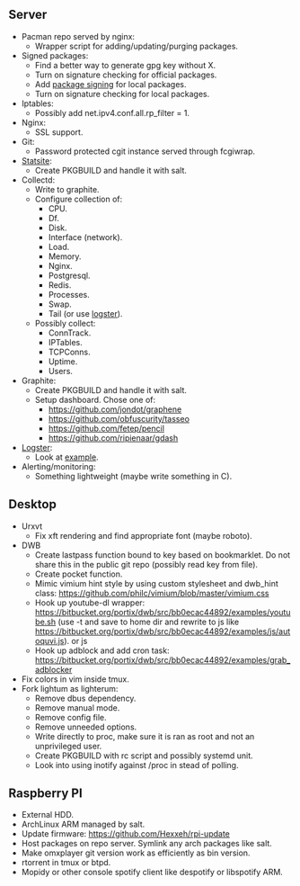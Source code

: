 Server
------
* Pacman repo served by nginx:
  - Wrapper script for adding/updating/purging packages.
* Signed packages:
  - Find a better way to generate gpg key without X.
  - Turn on signature checking for official packages.
  - Add [package signing][pkgsign] for local packages.
  - Turn on signature checking for local packages.
* Iptables:
  - Possibly add net.ipv4.conf.all.rp_filter = 1.
* Nginx:
  - SSL support.
* Git:
  - Password protected cgit instance served through fcgiwrap.
* [Statsite][statsite]:
  - Create PKGBUILD and handle it with salt.
* Collectd:
  - Write to graphite.
  - Configure collection of:
      - CPU.
      - Df.
      - Disk.
      - Interface (network).
      - Load.
      - Memory.
      - Nginx.
      - Postgresql.
      - Redis.
      - Processes.
      - Swap.
      - Tail (or use [logster][logster]).
  - Possibly collect:
      - ConnTrack.
      - IPTables.
      - TCPConns.
      - Uptime.
      - Users.
* Graphite:
  - Create PKGBUILD and handle it with salt.
  - Setup dashboard. Chose one of:
      - https://github.com/jondot/graphene
      - https://github.com/obfuscurity/tasseo
      - https://github.com/fetep/pencil
      - https://github.com/ripienaar/gdash
* [Logster][logster]:
  - Look at [example][logsterexample].
* Alerting/monitoring:
  - Something lightweight (maybe write something in C).


Desktop
-------
* Urxvt
  - Fix xft rendering and find appropriate font (maybe roboto).
* DWB
  - Create lastpass function bound to key based on bookmarklet. Do not
    share this in the public git repo (possibly read key from file).
  - Create pocket function.
  - Mimic vimium hint style by using custom stylesheet and dwb_hint class:
    https://github.com/philc/vimium/blob/master/vimium.css
  - Hook up youtube-dl wrapper:
    https://bitbucket.org/portix/dwb/src/bb0ecac44892/examples/youtube.sh
    (use -t and save to home dir and rewrite to js like
    https://bitbucket.org/portix/dwb/src/bb0ecac44892/examples/js/autoquvi.js).
    or js
  - Hook up adblock and add cron task:
    https://bitbucket.org/portix/dwb/src/bb0ecac44892/examples/grab_adblocker
* Fix colors in vim inside tmux.
* Fork lightum as lighterum:
  - Remove dbus dependency.
  - Remove manual mode.
  - Remove config file.
  - Remove unneeded options.
  - Write directly to proc, make sure it is ran as root and not an
    unprivileged user.
  - Create PKGBUILD with rc script and possibly systemd unit.
  - Look into using inotify against /proc in stead of polling.


Raspberry PI
------------
* External HDD.
* ArchLinux ARM managed by salt.
* Update firmware: https://github.com/Hexxeh/rpi-update
* Host packages on repo server. Symlink any arch packages like salt.
* Make omxplayer git version work as efficiently as bin version.
* rtorrent in tmux or btpd.
* Mopidy or other console spotify client like despotify or libspotify ARM.


[pkgsign]: http://jasonwryan.com/blog/2012/03/23/key/
[statsite]: https://github.com/armon/statsite
[logster]: https://github.com/etsy/logster
[logsterexample]: http://www.kickflop.net/blog/2012/03/30/any-metric-graphing-with-graphite-and-syslog/
